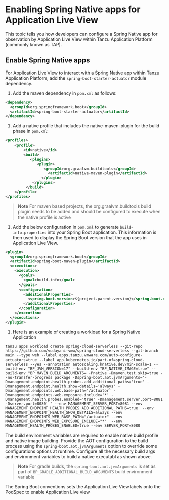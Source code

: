 # Enabling Spring Native apps for Application Live View

This topic tells you how developers can configure a Spring Native app for observation by
Application Live View within Tanzu Application Platform (commonly known as TAP).

## Enable Spring Native apps

For Application Live View to interact with a Spring Native app within Tanzu Application Platform,
add the `spring-boot-starter-actuator` module dependency.

1. Add the maven dependency in `pom.xml` as follows:

```xml
<dependency>
  <groupId>org.springframework.boot</groupId>
  <artifactId>spring-boot-starter-actuator</artifactId>
</dependency>
```

1. Add a native profile that includes the native-maven-plugin for the build phase in `pom.xml`:

```xml
<profiles>
   	<profile>
        <id>native</id>
        <build>
           <plugins>
              <plugin>
                 <groupId>org.graalvm.buildtools</groupId>
                   <artifactId>native-maven-plugin</artifactId>
                </plugin>
            </plugins>
         </build>
   	</profile>
</profiles>
```

>**Note** For maven based projects, the org.graalvm.buildtools build plugin needs to be added and should be configured to execute when the native profile is active

1. Add the below configuration in `pom.xml` to generate `build-info.properties` into your Spring Boot application.
This information is then used to display the Spring Boot version that the app uses in Application Live View.

```xml
<plugin>
  <groupId>org.springframework.boot</groupId>
  <artifactId>spring-boot-maven-plugin</artifactId>
  <executions>
    <execution>
      <goals>
        <goal>build-info</goal>
      </goals>
      <configuration>
        <additionalProperties>
          <spring.boot.version>${project.parent.version}</spring.boot.version>
        </additionalProperties>
      </configuration>
    </execution>
  </executions>
</plugin>
```

1. Here is an example of creating a workload for a Spring Native Application

```console
tanzu apps workload create spring-cloud-serverless --git-repo https://github.com/vudayani-vmw/spring-cloud-serverless --git-branch main --type web --label apps.tanzu.vmware.com/auto-configure-actuators=true --label app.kubernetes.io/part-of=spring-cloud-serverless --yes --annotation autoscaling.knative.dev/min-scale=1 --build-env "BP_JVM_VERSION=17" --build-env "BP_NATIVE_IMAGE=true" --build-env "BP_MAVEN_BUILD_ARGUMENTS= -Pnative -Dmaven.test.skip=true --no-transfer-progress package -Dspring-boot.aot.jvmArguments='-Dmanagement.endpoint.health.probes.add-additional-paths='true' -Dmanagement.endpoint.health.show-details='always' -Dmanagement.endpoints.web.base-path='/actuator' -Dmanagement.endpoints.web.exposure.include='*' -Dmanagement.health.probes.enabled='true' -Dmanagement.server.port=8081 -Dserver.port=8080' " --env MANAGEMENT_SERVER_PORT=8081 --env MANAGEMENT_ENDPOINT_HEALTH_PROBES_ADD_ADDITIONAL_PATHS=true  --env MANAGEMENT_ENDPOINT_HEALTH_SHOW_DETAILS=always --env MANAGEMENT_ENDPOINTS_WEB_BASE_PATH="/actuator" --env MANAGEMENT_ENDPOINTS_WEB_EXPOSURE_INCLUDE="*"  --env MANAGEMENT_HEALTH_PROBES_ENABLED=true --env SERVER_PORT=8080
```

The build environment variables are required to enable native build profile and native image building.
Provide the AOT configuration to the build process using the `spring-boot.aot.jvmArguments` option to override some configurations options at runtime. Configure all the necessary build args and environment variables to build a native executabl as shown above.


>**Note** For gradle builds, the `spring-boot.aot.jvmArguments` is set as part of `BP_GRADLE_ADDITIONAL_BUILD_ARGUMENTS` build environment variable

The Spring Boot conventions sets the Application Live View labels onto the PodSpec to enable Application Live view